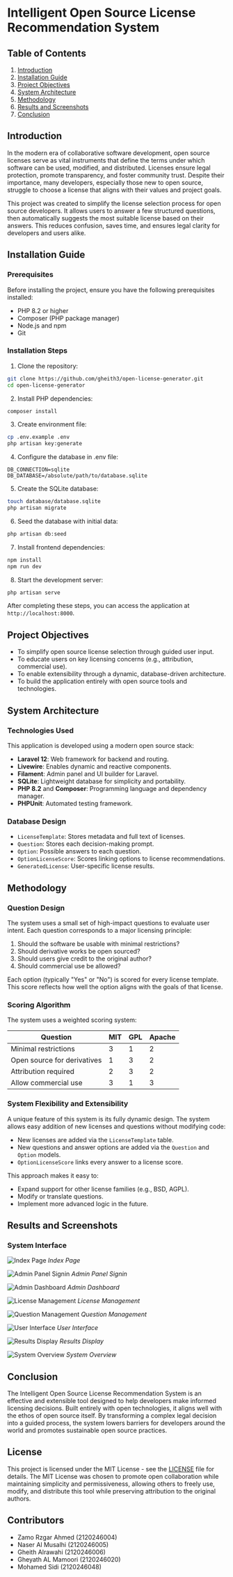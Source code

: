 # Intelligent Open Source License Recommendation System

## Table of Contents

1. [Introduction](#introduction)
2. [Installation Guide](#installation-guide)
3. [Project Objectives](#project-objectives)
4. [System Architecture](#system-architecture)
5. [Methodology](#methodology)
6. [Results and Screenshots](#results-and-screenshots)
7. [Conclusion](#conclusion)

## Introduction

In the modern era of collaborative software development, open source licenses serve as vital instruments that define the terms under which software can be used, modified, and distributed. Licenses ensure legal protection, promote transparency, and foster community trust. Despite their importance, many developers, especially those new to open source, struggle to choose a license that aligns with their values and project goals.

This project was created to simplify the license selection process for open source developers. It allows users to answer a few structured questions, then automatically suggests the most suitable license based on their answers. This reduces confusion, saves time, and ensures legal clarity for developers and users alike.

## Installation Guide

### Prerequisites

Before installing the project, ensure you have the following prerequisites installed:

-   PHP 8.2 or higher
-   Composer (PHP package manager)
-   Node.js and npm
-   Git

### Installation Steps

1. Clone the repository:

```bash
git clone https://github.com/gheith3/open-license-generator.git
cd open-license-generator
```

2. Install PHP dependencies:

```bash
composer install
```

3. Create environment file:

```bash
cp .env.example .env
php artisan key:generate
```

4. Configure the database in .env file:

```env
DB_CONNECTION=sqlite
DB_DATABASE=/absolute/path/to/database.sqlite
```

5. Create the SQLite database:

```bash
touch database/database.sqlite
php artisan migrate
```

6. Seed the database with initial data:

```bash
php artisan db:seed
```

7. Install frontend dependencies:

```bash
npm install
npm run dev
```

8. Start the development server:

```bash
php artisan serve
```

After completing these steps, you can access the application at `http://localhost:8000`.

## Project Objectives

-   To simplify open source license selection through guided user input.
-   To educate users on key licensing concerns (e.g., attribution, commercial use).
-   To enable extensibility through a dynamic, database-driven architecture.
-   To build the application entirely with open source tools and technologies.

## System Architecture

### Technologies Used

This application is developed using a modern open source stack:

-   **Laravel 12**: Web framework for backend and routing.
-   **Livewire**: Enables dynamic and reactive components.
-   **Filament**: Admin panel and UI builder for Laravel.
-   **SQLite**: Lightweight database for simplicity and portability.
-   **PHP 8.2** and **Composer**: Programming language and dependency manager.
-   **PHPUnit**: Automated testing framework.

### Database Design

-   `LicenseTemplate`: Stores metadata and full text of licenses.
-   `Question`: Stores each decision-making prompt.
-   `Option`: Possible answers to each question.
-   `OptionLicenseScore`: Scores linking options to license recommendations.
-   `GeneratedLicense`: User-specific license results.

## Methodology

### Question Design

The system uses a small set of high-impact questions to evaluate user intent. Each question corresponds to a major licensing principle:

1. Should the software be usable with minimal restrictions?
2. Should derivative works be open sourced?
3. Should users give credit to the original author?
4. Should commercial use be allowed?

Each option (typically "Yes" or "No") is scored for every license template. This score reflects how well the option aligns with the goals of that license.

### Scoring Algorithm

The system uses a weighted scoring system:

| Question                    | MIT | GPL | Apache |
| --------------------------- | --- | --- | ------ |
| Minimal restrictions        | 3   | 1   | 2      |
| Open source for derivatives | 1   | 3   | 2      |
| Attribution required        | 2   | 3   | 2      |
| Allow commercial use        | 3   | 1   | 3      |

### System Flexibility and Extensibility

A unique feature of this system is its fully dynamic design. The system allows easy addition of new licenses and questions without modifying code:

-   New licenses are added via the `LicenseTemplate` table.
-   New questions and answer options are added via the `Question` and `Option` models.
-   `OptionLicenseScore` links every answer to a license score.

This approach makes it easy to:

-   Expand support for other license families (e.g., BSD, AGPL).
-   Modify or translate questions.
-   Implement more advanced logic in the future.

## Results and Screenshots

### System Interface

![Index Page](Report/Screenshots/os0.png)
_Index Page_

![Admin Panel Signin](Report/Screenshots/os3.png)
_Admin Panel Signin_

![Admin Dashboard](Report/Screenshots/os4.png)
_Admin Dashboard_

![License Management](Report/Screenshots/os5.png)
_License Management_

![Question Management](Report/Screenshots/os6.png)
_Question Management_

![User Interface](Report/Screenshots/os7.png)
_User Interface_

![Results Display](Report/Screenshots/os8.png)
_Results Display_

![System Overview](Report/Screenshots/os9.png)
_System Overview_

## Conclusion

The Intelligent Open Source License Recommendation System is an effective and extensible tool designed to help developers make informed licensing decisions. Built entirely with open technologies, it aligns well with the ethos of open source itself. By transforming a complex legal decision into a guided process, the system lowers barriers for developers around the world and promotes sustainable open source practices.

## License

This project is licensed under the MIT License - see the [LICENSE](LICENSE) file for details. The MIT License was chosen to promote open collaboration while maintaining simplicity and permissiveness, allowing others to freely use, modify, and distribute this tool while preserving attribution to the original authors.

## Contributors

-   Zamo Rzgar Ahmed (2120246004)
-   Naser Al Musalhi (2120246005)
-   Gheith Alrawahi (2120246006)
-   Gheyath AL Mamoori (2120246020)
-   Mohamed Sidi (2120246048)
